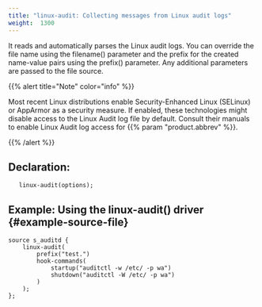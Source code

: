 ```yaml
---
title: "linux-audit: Collecting messages from Linux audit logs"
weight:  1300
---
```

<!-- DISCLAIMER: This file is based on the syslog-ng Open Source Edition documentation https://github.com/balabit/syslog-ng-ose-guides/commit/2f4a52ee61d1ea9ad27cb4f3168b95408fddfdf2 and is used under the terms of The syslog-ng Open Source Edition Documentation License. The file has been modified by Axoflow. -->

It reads and automatically parses the Linux audit logs. You can override the file name using the filename() parameter and the prefix for the created name-value pairs using the prefix() parameter. Any additional parameters are passed to the file source.

{{% alert title="Note" color="info" %}}

Most recent Linux distributions enable Security-Enhanced Linux (SELinux) or AppArmor as a security measure. If enabled, these technologies might disable access to the Linux Audit log file by default. Consult their manuals to enable Linux Audit log access for {{% param "product.abbrev" %}}.

{{% /alert %}}


## Declaration:

```shell
   linux-audit(options);
```



## Example: Using the linux-audit() driver {#example-source-file}

```shell
source s_auditd {
    linux-audit(
        prefix("test.")
        hook-commands(
            startup("auditctl -w /etc/ -p wa")
            shutdown("auditctl -W /etc/ -p wa")
        )
    );
};
            
```

